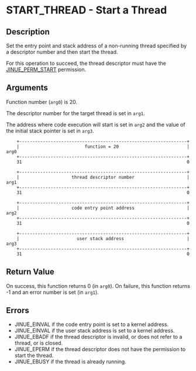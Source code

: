 # START_THREAD - Start a Thread

## Description

Set the entry point and stack address of a non-running thread specified by a
descriptor number and then start the thread.

For this operation to succeed, the thread descriptor must have the
[JINUE_PERM_START](../../include/jinue/shared/asm/permissions.h) permission.

## Arguments

Function number (`arg0`) is 20.

The descriptor number for the target thread is set in `arg1`.

The address where code execution will start is set in `arg2` and the
value of the initial stack pointer is set in `arg3`.

```
    +----------------------------------------------------------------+
    |                         function = 20                          |  arg0
    +----------------------------------------------------------------+
    31                                                               0
    
    +----------------------------------------------------------------+
    |                    thread descriptor number                    |  arg1
    +----------------------------------------------------------------+
    31                                                               0

    +----------------------------------------------------------------+
    |                    code entry point address                    |  arg2
    +----------------------------------------------------------------+
    31                                                               0

    +----------------------------------------------------------------+
    |                      user stack address                        |  arg3
    +----------------------------------------------------------------+
    31                                                               0
```

## Return Value

On success, this function returns 0 (in `arg0`). On failure, this function
returns -1 and an error number is set (in `arg1`).

## Errors

* JINUE_EINVAL if the code entry point is set to a kernel address.
* JINUE_EINVAL if the user stack address is set to a kernel address.
* JINUE_EBADF if the thread descriptor is invalid, or does not refer to a
thread, or is closed.
* JINUE_EPERM if the thread descriptor does not have the permission to start
the thread.
* JINUE_EBUSY if the thread is already running.
